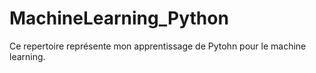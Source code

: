 # MachineLearning_Python
Ce repertoire représente mon apprentissage de Pytohn pour le machine learning.

